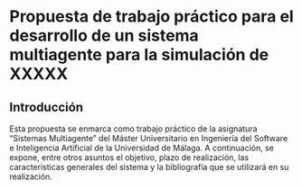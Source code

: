 # Propuesta de trabajo práctico para el desarrollo de un sistema multiagente para la simulación de XXXXX

## Introducción
Esta propuesta se enmarca como trabajo práctico de la asignatura “Sistemas Multiagente” del Máster Universitario en Ingeniería del Software e Inteligencia Artificial de la Universidad de Málaga. A continuación, se expone, entre otros asuntos el objetivo, plazo de realización, las características generales del sistema y la bibliografía que se utilizará en su realización. 

##

